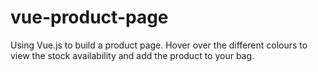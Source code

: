 # vue-product-page
Using Vue.js to build a product page. Hover over the different colours to view the stock availability and add the product to your bag.
